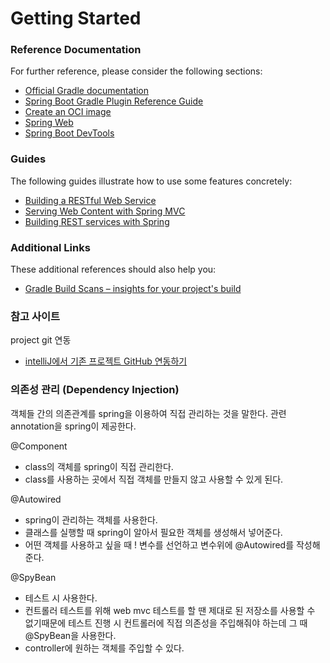 # Getting Started

### Reference Documentation
For further reference, please consider the following sections:

* [Official Gradle documentation](https://docs.gradle.org)
* [Spring Boot Gradle Plugin Reference Guide](https://docs.spring.io/spring-boot/docs/2.3.1.RELEASE/gradle-plugin/reference/html/)
* [Create an OCI image](https://docs.spring.io/spring-boot/docs/2.3.1.RELEASE/gradle-plugin/reference/html/#build-image)
* [Spring Web](https://docs.spring.io/spring-boot/docs/2.3.1.RELEASE/reference/htmlsingle/#boot-features-developing-web-applications)
* [Spring Boot DevTools](https://docs.spring.io/spring-boot/docs/2.3.1.RELEASE/reference/htmlsingle/#using-boot-devtools)

### Guides
The following guides illustrate how to use some features concretely:

* [Building a RESTful Web Service](https://spring.io/guides/gs/rest-service/)
* [Serving Web Content with Spring MVC](https://spring.io/guides/gs/serving-web-content/)
* [Building REST services with Spring](https://spring.io/guides/tutorials/bookmarks/)

### Additional Links
These additional references should also help you:

* [Gradle Build Scans – insights for your project's build](https://scans.gradle.com#gradle)

### 참고 사이트
project git 연동 
* [intelliJ에서 기존 프로젝트 GitHub 연동하기](https://atoz-develop.tistory.com/entry/IntelliJ%EC%97%90%EC%84%9C-GitGitHub-%EC%82%AC%EC%9A%A9%ED%95%98%EA%B8%B0-%EA%B8%B0%EC%A1%B4-%ED%94%84%EB%A1%9C%EC%A0%9D%ED%8A%B8-%EC%97%B0%EB%8F%99%ED%95%98%EA%B8%B0)


### 의존성 관리 (Dependency Injection)
객체들 간의 의존관계를 spring을 이용하여 직접 관리하는 것을 말한다.
관련 annotation을 spring이 제공한다.


@Component
- class의 객체를 spring이 직접 관리한다.
- class를 사용하는 곳에서 직접 객체를 만들지 않고 사용할 수 있게 된다.

@Autowired
- spring이 관리하는 객체를 사용한다.
- 클래스를 실행할 때 spring이 알아서 필요한 객체를 생성해서 넣어준다.
- 어떤 객체를 사용하고 싶을 때 ! 변수를 선언하고 변수위에 @Autowired를 작성해준다.

@SpyBean 
- 테스트 시 사용한다.
- 컨트롤러 테스트를 위해 web mvc 테스트를 할 땐 제대로 된 저장소를 사용할 수 없기때문에
테스트 진행 시 컨트롤러에 직접 의존성을 주입해줘야 하는데 그 때 @SpyBean을 사용한다.
- controller에 원하는 객체를 주입할 수 있다.